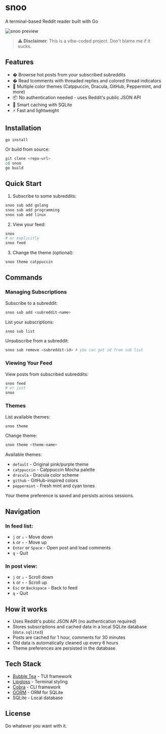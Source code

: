 # snoo

A terminal-based Reddit reader built with Go

![snoo preview](https://i.ibb.co/tp0SGpb6/snoo.png)

> ⚠️ **Disclaimer**: This is a vibe-coded project. Don't blame me if it sucks.

## Features

- � Browrse hot posts from your subscribed subreddits
- � Read tcomments with threaded replies and colored thread indicators
- 🎨 Multiple color themes (Catppuccin, Dracula, GitHub, Peppermint, and more)
- 📦 No authentication needed - uses Reddit's public JSON API
- 💾 Smart caching with SQLite
- ⚡ Fast and lightweight

## Installation

```bash
go install
```

Or build from source:

```bash
git clone <repo-url>
cd snoo
go build
```

## Quick Start

1. Subscribe to some subreddits:
```bash
snoo sub add golang
snoo sub add programming
snoo sub add linux
```

2. View your feed:
```bash
snoo
# or explicitly
snoo feed
```

3. Change the theme (optional):
```bash
snoo theme catppuccin
```

## Commands

### Managing Subscriptions

Subscribe to a subreddit:
```bash
snoo sub add <subreddit-name>
```

List your subscriptions:
```bash
snoo sub list
```

Unsubscribe from a subreddit:
```bash
snoo sub remove <subreddit-id> # you can get id from sub list
```

### Viewing Your Feed

View posts from subscribed subreddits:
```bash
snoo feed
# or just
snoo
```

### Themes

List available themes:
```bash
snoo theme
```

Change theme:
```bash
snoo theme <theme-name>
```

Available themes:
- `default` - Original pink/purple theme
- `catppuccin` - Catppuccin Mocha palette
- `dracula` - Dracula color scheme
- `github` - GitHub-inspired colors
- `peppermint` - Fresh mint and cyan tones

Your theme preference is saved and persists across sessions.

## Navigation

### In feed list:
- `j` or `↓` - Move down
- `k` or `↑` - Move up
- `Enter` or `Space` - Open post and load comments
- `q` - Quit

### In post view:
- `j` or `↓` - Scroll down
- `k` or `↑` - Scroll up
- `Esc` or `Backspace` - Back to feed
- `q` - Quit

## How it works

- Uses Reddit's public JSON API (no authentication required)
- Stores subscriptions and cached data in a local SQLite database (`data.sqlite3`)
- Posts are cached for 1 hour, comments for 30 minutes
- Old data is automatically cleaned up every 6 hours
- Theme preferences are persisted in the database

## Tech Stack

- [Bubble Tea](https://github.com/charmbracelet/bubbletea) - TUI framework
- [Lipgloss](https://github.com/charmbracelet/lipgloss) - Terminal styling
- [Cobra](https://github.com/spf13/cobra) - CLI framework
- [GORM](https://gorm.io/) - ORM for SQLite
- SQLite - Local database

## License

Do whatever you want with it.
